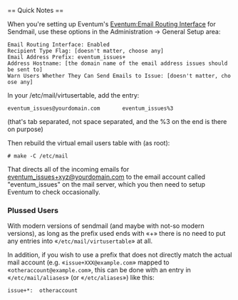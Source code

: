 == Quick Notes ==

When you're setting up Eventum's [Eventum:Email Routing Interface](/Eventum:Email_Routing_Interface "wikilink") for Sendmail, use these options in the Administration -\> General Setup area:

`Email Routing Interface: Enabled`
`Recipient Type Flag: [doesn't matter, choose any]`
`Email Address Prefix: eventum_issues+`
`Address Hostname: [the domain name of the email address issues should be sent to]`
`Warn Users Whether They Can Send Emails to Issue: [doesn't matter, choose any]`

In your /etc/mail/virtusertable, add the entry:

`eventum_issues@yourdomain.com       eventum_issues%3`

(that's tab separated, not space separated, and the %3 on the end is there on purpose)

Then rebuild the virtual email users table with (as root):

`# make -C /etc/mail`

That directs all of the incoming emails for eventum_issues+xyz@yourdomain.com to the email account called "eventum_issues" on the mail server, which you then need to setup Eventum to check occasionally.

### Plussed Users

With modern versions of sendmail (and maybe with not-so modern versions), as long as the prefix used ends with «+» there is no need to put any entries into «`/etc/mail/virtusertable`» at all.

In addition, if you wish to use a prefix that does not directly match the actual mail account (e.g. «`issue+XXX@example.com`» mapped to «`otheraccount@example.com`», this can be done with an entry in «`/etc/mail/aliases`» (or «`/etc/aliases`») like this:

`issue+*:  otheraccount`